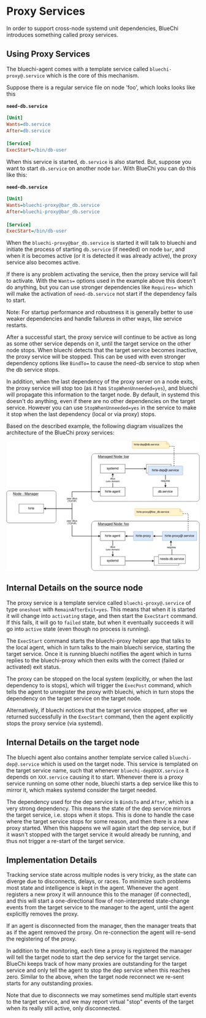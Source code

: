 # Proxy Services

In order to support cross-node systemd unit dependencies, BlueChi
introduces something called proxy services.

## Using Proxy Services

The bluechi-agent comes with a template service called `bluechi-proxy@.service` which is the core of this mechanism.

Suppose there is a regular service file on node 'foo', which
looks looks like this

**`need-db.service`**

``` INI
[Unit]
Wants=db.service
After=db.service

[Service]
ExecStart=/bin/db-user
```

When this service is started, `db.service` is also started. But,
suppose you want to start `db.service` on another node `bar`.
With BlueChi you can do this like this:

**`need-db.service`**

``` INI
[Unit]
Wants=bluechi-proxy@bar_db.service
After=bluechi-proxy@bar_db.service

[Service]
ExecStart=/bin/db-user
```

When the `bluechi-proxy@bar_db.service` is started it will talk to bluechi
and initiate the process of starting `db.service` (if needed) on node
`bar`, and when it is becomes active (or it is detected it was already
active), the proxy service also becomes active.

If there is any problem activating the service, then the proxy service
will fail to activate. With the `Wants=` options used in the example
above this doesn't do anything, but you can use stronger dependencies
like `Requires=` which will make the activation of `need-db.service`
not start if the dependency fails to start.

Note: For startup performance and robustness it is generally better to
use weaker dependencies and handle failuress in other ways, like
service restarts.

After a successful start, the proxy service will continue to be active
as long as some other service depends on it, until the target service
on the other node stops. When bluechi detects that the target service
becomes inactive, the proxy service will be stopped. This can be used
with even stronger dependency options like `BindTo=` to cause the
need-db service to stop when the db service stops.

In addition, when the last dependency of the proxy server on a node
exits, the proxy service will stop too (as it has
`StopWhenUnneeded=yes`), and bluechi will propagate this information to
the target node. By default, in systemd this doesn't do anything, even
if there are no other dependencies on the target service. However you
can use `StopWhenUnneeded=yes` in the service to make it stop when
the last dependency (local or via proxy) stops.

Based on the described example, the following diagram visualizes the
architecture of the BlueChi proxy services:

![BlueChi-Proxy Architecture diagram](./img/bluechi_proxy_architecture.png)

## Internal Details on the source node

The proxy service is a template service called `bluechi-proxy@.service`
of type `oneshoot` with `RemainAfterExit=yes`. This means that when it
is started it will change into `activating` stage, and then start the
`ExecStart` command. If this fails, it will go to `failed` state, but
when it eventually succeeds it will go into `active` state (even though
no process is running).

The `ExecStart` command starts the bluechi-proxy helper app that talks
to the local agent, which in turn talks to the main bluechi service,
starting the target service. Once it is running bluechi notifies the
agent which in turns replies to the bluechi-proxy which then exits with
the correct (failed or activated) exit status.

The proxy can be stopped on the local system (explicitly, or when the
last dependency to is stops), which will trigger the `ExecPost` command,
which tells the agent to unregister the proxy with bluechi, which in turn
stops the dependency on the target service on the target node.

Alternatively, if bluechi notices that the target service stopped, after
we returned successfully in the `ExecStart` command, then the agent
explicitly stops the proxy service (via systemd).

## Internal Details on the target node

The bluechi agent also contains another template service called
`bluechi-dep@.service` which is used on the target node. This service is
templated on the target service name, such that whenever
`bluechi-dep@XXX.service` it depends on `XXX.service` causing it to
start. Whenever there is a proxy service running on some other node,
bluechi starts a dep service like this to mirror it, which makes systemd
consider the target needed.

The dependency used for the dep service is `BindsTo` and `After`,
which is a very strong dependency. This means the state of the dep
service mirrors the target service, i.e. stops when it stops. This is
done to handle the case where the target service stops for some
reason, and then there is a *new* proxy started. When this happens we
will again start the dep service, but if it wasn't stopped with the
target service it would already be running, and thus not trigger
a re-start of the target service.

## Implementation Details

Tracking service state across multiple nodes is very tricky, as the
state can diverge due to disconnects, delays, or races. To minimize
such problems most state and intelligence is kept in the
agent. Whenever the agent registers a new proxy it will announce this
to the manager (if connected), and this will start a one-directional
flow of non-interpreted state-change events from the target service to
the manager to the agent, until the agent explicitly removes the
proxy.

If an agent is disconnected from the manager, then the manager treats
that as if the agent removed the proxy. On re-connection the agent
will re-send the registering of the proxy.

In addition to the monitoring, each time a proxy is registered the
manager will tell the target node to start the dep service for the
target service. BlueChi keeps track of how many proxies are outstanding
for the target service and only tell the agent to stop the dep service
when this reaches zero. Similar to the above, when the target node
reconnect we re-sent starts for any outstanding proxies.

Note that due to disconnects we may sometimes send multiple start
events to the target service, and we may report virtual "stop" events
of the target when its really still active, only disconnected.
